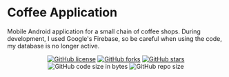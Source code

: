 # Coffee Application

Mobile Android application for a small chain of coffee shops. During development, I used Google's Firebase, so be careful when using the code, my database is no longer active.

<p align="center">
  <a href="https://github.com/neluckoff/Coffee-Application"><img alt="GitHub license" src="https://img.shields.io/github/license/neluckoff/Coffee-Application"></a>
  <a href="https://github.com/neluckoff/Coffee-Application/network"><img alt="GitHub forks" src="https://img.shields.io/github/forks/neluckoff/Coffee-Application"></a>
  <a href="https://github.com/neluckoff/Coffee-Application/stargazers"><img alt="GitHub stars" src="https://img.shields.io/github/stars/neluckoff/Coffee-Application"></a>
  <img alt="GitHub code size in bytes" src="https://img.shields.io/github/languages/code-size/badges/shields">
  <img alt="GitHub repo size" src="https://img.shields.io/github/repo-size/atom/atom">
</p>
